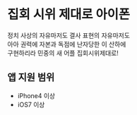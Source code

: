# 집회 시위 제대로 아이폰
정치 사상의 자유마저도 결사 표현의 자유마저도  
아아 권력에 자본과 독점에 난자당한 이 산하에  
구현하리라 민중의 새 어플 집회시위제대로!  

## 앱 지원 범위
* iPhone4 이상
* iOS7 이상
